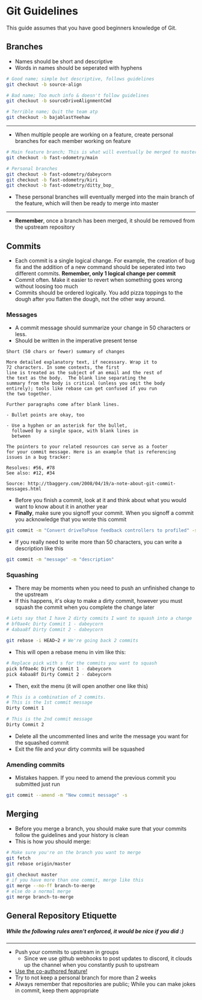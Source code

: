 # Git Guidelines
This guide assumes that you have good beginners knowledge of Git.

## Branches
* Names should be short and descriptive
* Words in names should be seperated with hyphens
```bash
# Good name; simple but descriptive, follows guidelines
git checkout -b source-align

# Bad name; Too much info & doesn't follow guidelines
git checkout -b sourceDriveAlignmentCmd

# Terrible name; Quit the team atp
git checkout -b bajablastYeehaw
```
---
* When multiple people are working on a feature, create personal branches for each member working on feature
```bash
# Main feature branch; This is what will eventually be merged to master
git checkout -b fast-odometry/main

# Personal branches
git checkout -b fast-odometry/dabeycorn
git checkout -b fast-odometry/kiri
git checkout -b fast-odometry/ditty_bop_
```
* These personal branches will eventually merged into the main branch of the feature, which will then be ready to merge into master
---
* **Remember**, once a branch has been merged, it should be removed from the upstream repository

## Commits
* Each commit is a single logical change. For example, the creation of bug fix and the addition of a new command should be seperated into two different commits. **Remember, only 1 logical change per commit**
* Commit often. Make it easier to revert when something goes wrong without loosing too much
* Commits should be ordered logically. You add pizza toppings to the dough after you flatten the dough, not the other way around.
### Messages
* A commit message should summarize your change in 50 characters or less.
* Should be written in the imperative present tense
```
Short (50 chars or fewer) summary of changes

More detailed explanatory text, if necessary. Wrap it to
72 characters. In some contexts, the first
line is treated as the subject of an email and the rest of
the text as the body.  The blank line separating the
summary from the body is critical (unless you omit the body
entirely); tools like rebase can get confused if you run
the two together.

Further paragraphs come after blank lines.

- Bullet points are okay, too

- Use a hyphen or an asterisk for the bullet,
  followed by a single space, with blank lines in
  between

The pointers to your related resources can serve as a footer
for your commit message. Here is an example that is referencing
issues in a bug tracker:

Resolves: #56, #78
See also: #12, #34

Source: http://tbaggery.com/2008/04/19/a-note-about-git-commit-messages.html
```

* Before you finish a commit, look at it and think about what you would want to know about it in another year
* **Finally**, make sure you signoff your commit. When you signoff a commit you acknowledge that you wrote this commit
```bash
git commit -m "Convert driveToPose feedback controllers to profiled" -s
```
* If you really need to write more than 50 characters, you can write a description like this
```bash
git commit -m "message" -m "description"
```

### Squashing
* There may be moments when you need to push an unfinished change to the upstream
* If this happens, it's okay to make a dirty commit, however you must squash the commit when you complete the change later
```bash
# Lets say that I have 2 dirty commits I want to squash into a change
# bf0ae4c Dirty Commit 1 - dabeycorn
# 4abaa8f Dirty Commit 2 - dabeycorn

git rebase -i HEAD~2 # We're going back 2 commits
```
* This will open a rebase menu in vim like this:
```bash
# Replace pick with s for the commits you want to squash
pick bf0ae4c Dirty Commit 1 - dabeycorn
pick 4abaa8f Dirty Commit 2 - dabeycorn
```
* Then, exit the menu (it will open another one like this)
```bash
# This is a combination of 2 commits.
# This is the 1st commit message
Dirty Commit 1

# This is the 2nd commit message
Dirty Commit 2
```
* Delete all the uncommented lines and write the message you want for the squashed commit
* Exit the file and your dirty commits will be squashed

### Amending commits
* Mistakes happen. If you need to amend the previous commit you submitted just run
```bash
git commit --amend -m "New commit message" -s
```

## Merging
* Before you merge a branch, you should make sure that your commits follow the guidelines and your history is clean
* This is how you should merge:
```bash
# Make sure you're on the branch you want to merge
git fetch
git rebase origin/master

git checkout master
# if you have more than one commit, merge like this
git merge --no-ff branch-to-merge
# else do a normal merge
git merge branch-to-merge
```

## General Repository Etiquette
##### While the following rules aren't enforced, it would be nice if you did :)
---
* Push your commits to upstream in groups
    * Since we use github webhooks to post updates to discord, it clouds up the channel when you constantly push to upstream
* [Use the co-authored feature!](https://docs.github.com/en/pull-requests/committing-changes-to-your-project/creating-and-editing-commits/creating-a-commit-with-multiple-authors)
* Try to not keep a personal branch for more than 2 weeks
* Always remember that repositories are public; While you can make jokes in commit, keep them appropriate